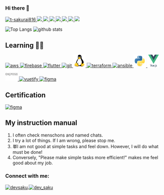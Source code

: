 ### Hi there 👋

<p class="badge" align="left">
  <a href="https://github.com/t-sakurai816/t-sakurai816/">
    <img src="https://komarev.com/ghpvc/?username=t-sakurai816" alt="t-sakurai816" />
  </a>
  <a href="http://twitter.com/devsaku">
    <img height="20" src="https://img.shields.io/twitter/follow/devsaku?label=Twitter&logo=twitter&style=flat" />
  </a>
  <a href="https://github.com/t-sakurai816">
    <img height="20" src="https://img.shields.io/github/followers/t-sakurai816?label=follow&logo=github&style=flat" />
  </a>
  <a href="https://zenn.dev/t_sakurai">
    <img height="20" src="https://zenn.badge.nikaera.com/s/t_sakurai/likes" />
  </a>
  <a href="https://zenn.dev/t_sakurai">
    <img height="20" src="https://zenn.badge.nikaera.com/s/t_sakurai/followers" />
  </a>
  <a href="https://zenn.dev/t_sakurai">
    <img height="20" src="https://zenn.badge.nikaera.com/s/t_sakurai/articles" />
  </a>
  <a href="http://qiita.com/t-sakurai816">
    <img height="20" src="https://qiita-badge.apiapi.app/s/t-sakurai816/posts.svg" />
  </a>
  <a href="http://qiita.com/t-sakurai816">
    <img height="20" src="https://qiita-badge.apiapi.app/s/t-sakurai816/contributions.svg" />
  </a>
</p>

<p class="stats" align="left">
  <img alt="Top Langs" height="150px"
    src="https://github-readme-stats.vercel.app/api/top-langs/?username=t-sakurai816&layout=compact&count_private=true&show_icons=true&show_icons=true&theme=onedark" />
  <img alt="github stats" height="150px"
    src="https://github-readme-stats.vercel.app/api?username=t-sakurai816&count_private=true&show_icons=true&show_icons=true&theme=onedark" />
</p>

## Learning 👨‍💻

<p align="left">
  <a href="https://aws.amazon.com" target="_blank">
    <img src="https://cdn.worldvectorlogo.com/logos/aws-2.svg" alt="aws" width="40" height="40" />
  </a>
  <a href="https://firebase.google.com/" target="_blank">
    <img src="https://www.vectorlogo.zone/logos/firebase/firebase-icon.svg" alt="firebase" width="40" height="40" />
  </a>
  <a href="https://flutter.dev" target="_blank">
    <img src="https://www.vectorlogo.zone/logos/flutterio/flutterio-icon.svg" alt="flutter" width="40" height="40" />
  </a>
  <a href="https://git-scm.com/" target="_blank">
    <img src="https://www.vectorlogo.zone/logos/git-scm/git-scm-icon.svg" alt="git" width="40" height="40" />
  </a>
  <a href="https://www.linux.org/" target="_blank">
    <img src="https://raw.githubusercontent.com/devicons/devicon/master/icons/linux/linux-original.svg" alt="linux"
      width="40" height="40" />
  </a>
  <a href="https://www.terraform.io/" target="_blank">
    <img src="https://www.datocms-assets.com/2885/1620155116-brandhcterraformverticalcolor.svg" alt="terraform"
         width="40" height="40" />
  </a>
  <a href="https://ansible.com/" target="_blank">
    <img src="https://www.ansible.com/hubfs/2017_Images/BrandPage/Brand-Assets/Community/Ansible-Mark-RGB_Black.svg?hsLang=en-us" alt="ansible"
         width="40" height="40" />
  </a>
  <a href="https://www.python.org" target="_blank">
    <img src="https://raw.githubusercontent.com/devicons/devicon/master/icons/python/python-original.svg" alt="python"
      width="40" height="40" />
   <a href="https://vuejs.org/" target="_blank"> 
    <img src="https://raw.githubusercontent.com/devicons/devicon/master/icons/vuejs/vuejs-original-wordmark.svg" alt="vuejs" width="40" height="40"/> 
  </a>
  <a href="https://expressjs.com" target="_blank">
    <img src="https://raw.githubusercontent.com/devicons/devicon/master/icons/express/express-original-wordmark.svg"
      alt="express" width="40" height="40" />
  </a>
  <a href="https://vuetifyjs.com/en/" target="_blank"> 
    <img src="https://bestofjs.org/logos/vuetify.svg" alt="vuetify" width="40" height="40"/>
   </a>
  <a href="https://www.figma.com/" target="_blank">
    <img src="https://www.vectorlogo.zone/logos/figma/figma-icon.svg" alt="figma" width="40" height="40"/>
  </a>
</p>

## Certification
<p align="left">
  <a href="https://www.credly.com/badges/a3d0d8c0-b6a4-4b0d-b8b7-fdb46442cad7/public_url" target="_blank">
    <img src="https://images.credly.com/size/680x680/images/0e284c3f-5164-4b21-8660-0d84737941bc/image.png" alt="figma" width="60" height="60"/>
  </a>
</p>

## My instruction manual

1. I often check menschons and named chats.
1. I try a lot of things. If I am wrong, please stop me.
1. 単I am not good at simple tasks and feel down. However, I will do what must be done!
1. Conversely, "Please make simple tasks more efficient!" makes me feel good about my job.

  
### Connect with me:
<p align="left">
  <a href="https://twitter.com/devsaku" target="blank">
    <img align="center"
      src="https://raw.githubusercontent.com/rahuldkjain/github-profile-readme-generator/master/src/images/icons/Social/twitter.svg"
      alt="devsaku" height="30" width="40" />
  </a>
  <a href="https://instagram.com/dev_saku" target="blank">
    <img align="center"
      src="https://raw.githubusercontent.com/rahuldkjain/github-profile-readme-generator/master/src/images/icons/Social/instagram.svg"
      alt="dev_saku" height="30" width="40" />
  </a>
</p>
